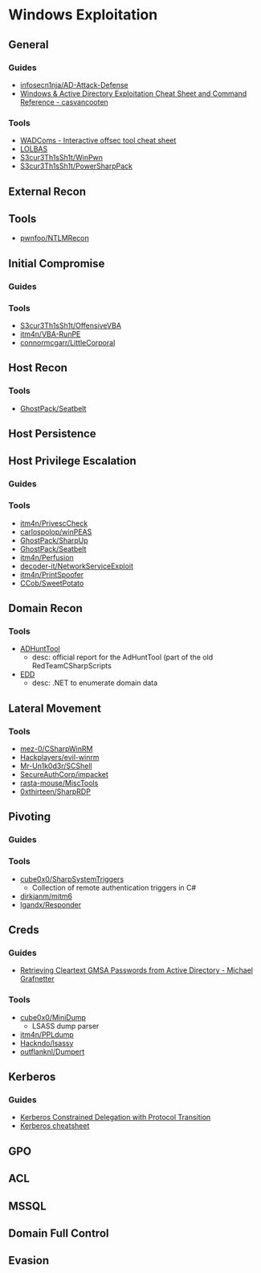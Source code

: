 # Windows Exploitation

## General

### Guides
* [infosecn1nja/AD-Attack-Defense](https://github.com/infosecn1nja/AD-Attack-Defense)
* [Windows & Active Directory Exploitation Cheat Sheet and Command Reference - casvancooten](https://casvancooten.com/posts/2020/11/windows-active-directory-exploitation-cheat-sheet-and-command-reference/)

### Tools
* [WADComs - Interactive offsec tool cheat sheet](https://wadcoms.github.io/)
* [LOLBAS](https://lolbas-project.github.io/)
* [S3cur3Th1sSh1t/WinPwn](https://github.com/S3cur3Th1sSh1t/WinPwn)
* [S3cur3Th1sSh1t/PowerSharpPack](https://github.com/S3cur3Th1sSh1t/PowerSharpPack)

## External Recon

## Tools
* [pwnfoo/NTLMRecon](https://github.com/pwnfoo/NTLMRecon)

## Initial Compromise

### Guides

### Tools
* [S3cur3Th1sSh1t/OffensiveVBA](https://github.com/S3cur3Th1sSh1t/OffensiveVBA)
* [itm4n/VBA-RunPE](https://github.com/itm4n/VBA-RunPE)
* [connormcgarr/LittleCorporal](https://github.com/connormcgarr/LittleCorporal)

## Host Recon

### Tools
* [GhostPack/Seatbelt](https://github.com/GhostPack/Seatbelt)

## Host Persistence

## Host Privilege Escalation

### Guides

### Tools
* [itm4n/PrivescCheck](https://github.com/itm4n/PrivescCheck)
* [carlospolop/winPEAS](https://github.com/carlospolop/PEASS-ng/tree/master/winPEAS)
* [GhostPack/SharpUp](https://github.com/GhostPack/SharpUp)
* [GhostPack/Seatbelt](https://github.com/GhostPack/Seatbelt)
* [itm4n/Perfusion](https://github.com/itm4n/Perfusion)
* [decoder-it/NetworkServiceExploit](https://github.com/decoder-it/NetworkServiceExploit)
* [itm4n/PrintSpoofer](https://github.com/itm4n/PrintSpoofer)
* [CCob/SweetPotato](https://github.com/CCob/SweetPotato)

## Domain Recon

### Tools
- [ADHuntTool](https://github.com/Mr-Un1k0d3r/ADHuntTool)
    - desc: official report for the AdHuntTool (part of the old RedTeamCSharpScripts 
- [EDD](https://github.com/FortyNorthSecurity/EDD)
    - desc: .NET to enumerate domain data

## Lateral Movement

### Tools
- [mez-0/CSharpWinRM](https://github.com/mez-0/CSharpWinRM)
- [Hackplayers/evil-winrm](https://github.com/Hackplayers/evil-winrm)
- [Mr-Un1k0d3r/SCShell](https://github.com/Mr-Un1k0d3r/SCShell)
- [SecureAuthCorp/impacket](https://github.com/SecureAuthCorp/impacket)
- [rasta-mouse/MiscTools](https://github.com/rasta-mouse/MiscTools)
- [0xthirteen/SharpRDP](https://github.com/0xthirteen/SharpRDP)

## Pivoting

### Guides

### Tools
* [cube0x0/SharpSystemTriggers](https://github.com/cube0x0/SharpSystemTriggers)
    - Collection of remote authentication triggers in C# 
* [dirkjanm/mitm6](https://github.com/dirkjanm/mitm6)
* [lgandx/Responder](https://github.com/lgandx/Responder)

## Creds

### Guides
* [Retrieving Cleartext GMSA Passwords from Active Directory - Michael Grafnetter ](https://www.dsinternals.com/en/retrieving-cleartext-gmsa-passwords-from-active-directory/)

### Tools
* [cube0x0/MiniDump](https://github.com/cube0x0/MiniDump)
    - LSASS dump parser
* [itm4n/PPLdump](https://github.com/itm4n/PPLdump)
* [Hackndo/lsassy](https://github.com/Hackndo/lsassy)
* [outflanknl/Dumpert](https://github.com/outflanknl/Dumpert)

## Kerberos

### Guides
* [Kerberos Constrained Delegation with Protocol Transition](https://phackt.com/en-kerberos-constrained-delegation-with-protocol-transition)
* [Kerberos cheatsheet](https://gist.github.com/TarlogicSecurity/2f221924fef8c14a1d8e29f3cb5c5c4a)

## GPO

## ACL

## MSSQL

## Domain Full Control

## Evasion